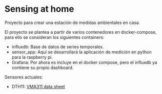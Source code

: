 # Sensing at home
Proyecto para crear una estación de medidas ambientales en casa.

El proyecto se plantea a partir de varios contenedores en docker-compose, para ello se consideran los siguientes containers:
- influxdb: Base de datos de series temporales.
- sensor_app: Aquí se desarrollará la aplicación de medición en python para la raspberry pi.
- Grafana: Por ahora es incluye en el docker compose, pero el influxdb ya contiene su propio dashboard.


Sensores actuales:
- DTH11: [VMA311 data sheet](https://cdn.velleman.eu/downloads/29/vma311_a4v01.pdf)